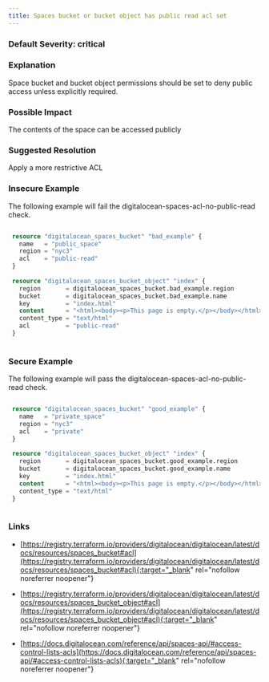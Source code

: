 ```yaml
---
title: Spaces bucket or bucket object has public read acl set
---
```


### Default Severity: <span class="severity critical">critical</span>

### Explanation

Space bucket and bucket object permissions should be set to deny public access unless explicitly required.

### Possible Impact
The contents of the space can be accessed publicly

### Suggested Resolution
Apply a more restrictive ACL


### Insecure Example

The following example will fail the digitalocean-spaces-acl-no-public-read check.
```terraform

 resource "digitalocean_spaces_bucket" "bad_example" {
   name   = "public_space"
   region = "nyc3"
   acl    = "public-read"
 }
 
 resource "digitalocean_spaces_bucket_object" "index" {
   region       = digitalocean_spaces_bucket.bad_example.region
   bucket       = digitalocean_spaces_bucket.bad_example.name
   key          = "index.html"
   content      = "<html><body><p>This page is empty.</p></body></html>"
   content_type = "text/html"
   acl          = "public-read"
 }
 
```



### Secure Example

The following example will pass the digitalocean-spaces-acl-no-public-read check.
```terraform

 resource "digitalocean_spaces_bucket" "good_example" {
   name   = "private_space"
   region = "nyc3"
   acl    = "private"
 }
   
 resource "digitalocean_spaces_bucket_object" "index" {
   region       = digitalocean_spaces_bucket.good_example.region
   bucket       = digitalocean_spaces_bucket.good_example.name
   key          = "index.html"
   content      = "<html><body><p>This page is empty.</p></body></html>"
   content_type = "text/html"
 }
 
```



### Links


- [https://registry.terraform.io/providers/digitalocean/digitalocean/latest/docs/resources/spaces_bucket#acl](https://registry.terraform.io/providers/digitalocean/digitalocean/latest/docs/resources/spaces_bucket#acl){:target="_blank" rel="nofollow noreferrer noopener"}

- [https://registry.terraform.io/providers/digitalocean/digitalocean/latest/docs/resources/spaces_bucket_object#acl](https://registry.terraform.io/providers/digitalocean/digitalocean/latest/docs/resources/spaces_bucket_object#acl){:target="_blank" rel="nofollow noreferrer noopener"}

- [https://docs.digitalocean.com/reference/api/spaces-api/#access-control-lists-acls](https://docs.digitalocean.com/reference/api/spaces-api/#access-control-lists-acls){:target="_blank" rel="nofollow noreferrer noopener"}



